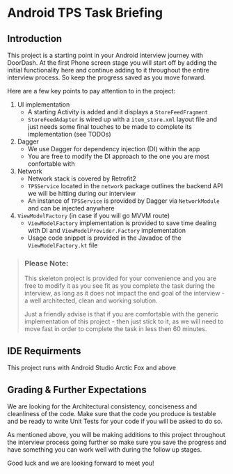 # Android TPS Task Briefing
## Introduction
This project is a starting point in your Android interview journey with DoorDash. At the first Phone screen stage you will start off by adding the initial functionality here and continue adding to it throughout the entire interview process. So keep the progress saved as you move forward.

Here are a few key points to pay attention to in the project:
1. UI implementation
    * A starting Activity is added and it displays a `StoreFeedFragment`
    * `StoreFeedAdapter` is wired up with a `item_store.xml` layout file and just needs some final touches to be made to complete its implementation (see TODOs)
2. Dagger
    * We use Dagger for dependency injection (DI) within the app
    * You are free to modify the DI approach to the one you are most confortable with
3. Network
    * Network stack is covered by Retrofit2
    * `TPSService` located in the `network` package outlines the backend API we will be hitting during our interview
    * An instance of `TPSService` is provided by Dagger via `NetworkModule` and can be injected anywhere
4. `ViewModelFactory` (in case if you will go MVVM route)
    * `ViewModelFactory` implementation is provided to save time dealing with DI and `ViewModelProvider.Factory` implementation
    * Usage code snippet is provided in the Javadoc of the `ViewModelFactory.kt` file

> ### Please Note:
> This skeleton project is provided for your convenience and you are free to modify it as you see fit as you complete the task during the interview, as long as it does not impact the end goal of the interview - a well architected, clean and working solution.
> 
> Just a friendly advise is that if you are comfortable with the generic implementation of this project - then just stick to it, as we will need to move fast in order to complete the task in less then 60 minutes.

## IDE Requirments
This project runs with Android Studio Arctic Fox and above

## Grading & Further Expectations
We are looking for the Architectural consistency, conciseness and cleanliness of the code. Make sure that the code you produce is testable and be ready to write Unit Tests for your code if you will be asked to do so.

As mentioned above, you will be making additions to this project throughout the interview process going further so make sure you save the progress and have something you can work well with during the follow up stages.

Good luck and we are looking forward to meet you!
